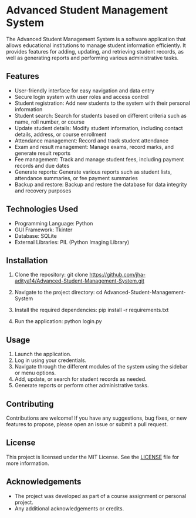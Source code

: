 
# Advanced Student Management System

The Advanced Student Management System is a software application that allows educational institutions to manage student information efficiently. It provides features for adding, updating, and retrieving student records, as well as generating reports and performing various administrative tasks.

## Features

- User-friendly interface for easy navigation and data entry
- Secure login system with user roles and access control
- Student registration: Add new students to the system with their personal information
- Student search: Search for students based on different criteria such as name, roll number, or course
- Update student details: Modify student information, including contact details, address, or course enrollment
- Attendance management: Record and track student attendance
- Exam and result management: Manage exams, record marks, and generate result reports
- Fee management: Track and manage student fees, including payment records and due dates
- Generate reports: Generate various reports such as student lists, attendance summaries, or fee payment summaries
- Backup and restore: Backup and restore the database for data integrity and recovery purposes

## Technologies Used

- Programming Language: Python
- GUI Framework: Tkinter
- Database: SQLite
- External Libraries: PIL (Python Imaging Library)

## Installation

1. Clone the repository: git clone https://github.com/jha-aditya14/Advanced-Student-Management-System.git

2. Navigate to the project directory: cd Advanced-Student-Management-System

3. Install the required dependencies: pip install -r requirements.txt

4. Run the application: python login.py

## Usage

1. Launch the application.
2. Log in using your credentials.
3. Navigate through the different modules of the system using the sidebar or menu options.
4. Add, update, or search for student records as needed.
5. Generate reports or perform other administrative tasks.

## Contributing

Contributions are welcome! If you have any suggestions, bug fixes, or new features to propose, please open an issue or submit a pull request.

## License

This project is licensed under the MIT License. See the [LICENSE](LICENSE) file for more information.

## Acknowledgements

- The project was developed as part of a course assignment or personal project.
- Any additional acknowledgements or credits.






